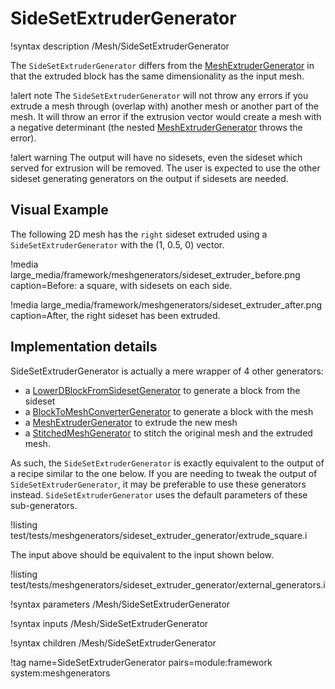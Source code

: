 # SideSetExtruderGenerator

!syntax description /Mesh/SideSetExtruderGenerator

The `SideSetExtruderGenerator` differs from the [MeshExtruderGenerator](MeshExtruderGenerator.md) in that the extruded
block has the same dimensionality as the input mesh.

!alert note
The `SideSetExtruderGenerator` will not throw any errors if you extrude a mesh through (overlap with) another mesh or
another part of the mesh. It will throw an error if the extrusion vector would create a mesh with a negative determinant
(the nested [MeshExtruderGenerator](MeshExtruderGenerator.md) throws the error).

!alert warning
The output will have no sidesets, even the sideset which served for extrusion will be removed.
The user is expected to use the other sideset generating generators on the output if sidesets are needed. 

## Visual Example

The following 2D mesh has the `right` sideset extruded using a `SideSetExtruderGenerator` with the (1, 0.5, 0) vector.

!media large_media/framework/meshgenerators/sideset_extruder_before.png caption=Before: a square, with sidesets on each side.

!media large_media/framework/meshgenerators/sideset_extruder_after.png caption=After, the right sideset has been extruded.

## Implementation details

SideSetExtruderGenerator is actually a mere wrapper of 4 other generators:

- a [LowerDBlockFromSidesetGenerator](LowerDBlockFromSidesetGenerator.md) to generate a block from the sideset
- a [BlockToMeshConverterGenerator](BlockToMeshConverterGenerator.md) to generate a block with the mesh
- a [MeshExtruderGenerator](MeshExtruderGenerator.md) to extrude the new mesh
- a [StitchedMeshGenerator](StitchedMeshGenerator.md) to stitch the original mesh and the extruded mesh.


As such, the `SideSetExtruderGenerator` is exactly equivalent to the output of a recipe similar to the one below.
If you are needing to tweak the output of `SideSetExtruderGenerator`, it may be preferable to use these generators
instead. `SideSetExtruderGenerator` uses the default parameters of these sub-generators. 

!listing test/tests/meshgenerators/sideset_extruder_generator/extrude_square.i

The input above should be equivalent to the input shown below.

!listing test/tests/meshgenerators/sideset_extruder_generator/external_generators.i

!syntax parameters /Mesh/SideSetExtruderGenerator

!syntax inputs /Mesh/SideSetExtruderGenerator

!syntax children /Mesh/SideSetExtruderGenerator

!tag name=SideSetExtruderGenerator pairs=module:framework system:meshgenerators
